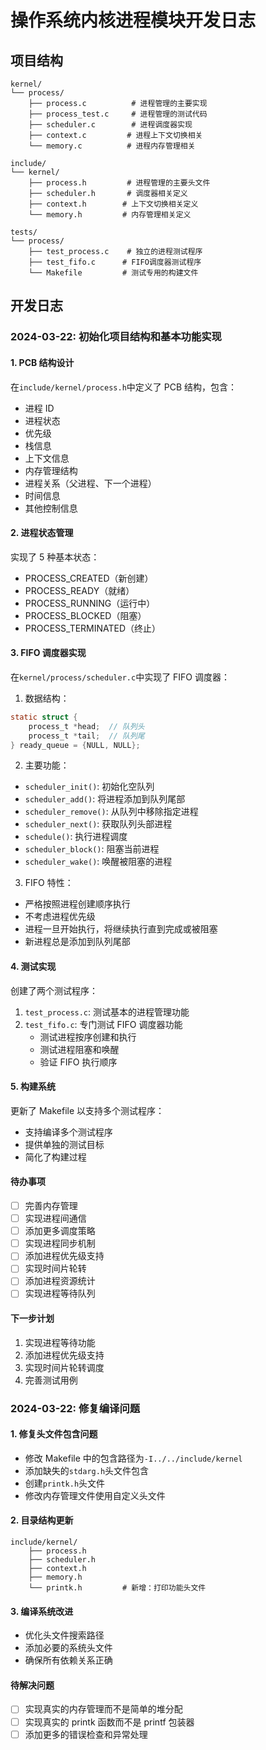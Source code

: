 # 操作系统内核进程模块开发日志

## 项目结构

```
kernel/
└── process/
    ├── process.c          # 进程管理的主要实现
    ├── process_test.c     # 进程管理的测试代码
    ├── scheduler.c        # 进程调度器实现
    ├── context.c         # 进程上下文切换相关
    └── memory.c          # 进程内存管理相关

include/
└── kernel/
    ├── process.h         # 进程管理的主要头文件
    ├── scheduler.h       # 调度器相关定义
    ├── context.h        # 上下文切换相关定义
    └── memory.h         # 内存管理相关定义

tests/
└── process/
    ├── test_process.c    # 独立的进程测试程序
    ├── test_fifo.c      # FIFO调度器测试程序
    └── Makefile         # 测试专用的构建文件
```

## 开发日志

### 2024-03-22: 初始化项目结构和基本功能实现

#### 1. PCB 结构设计

在`include/kernel/process.h`中定义了 PCB 结构，包含：

- 进程 ID
- 进程状态
- 优先级
- 栈信息
- 上下文信息
- 内存管理结构
- 进程关系（父进程、下一个进程）
- 时间信息
- 其他控制信息

#### 2. 进程状态管理

实现了 5 种基本状态：

- PROCESS_CREATED（新创建）
- PROCESS_READY（就绪）
- PROCESS_RUNNING（运行中）
- PROCESS_BLOCKED（阻塞）
- PROCESS_TERMINATED（终止）

#### 3. FIFO 调度器实现

在`kernel/process/scheduler.c`中实现了 FIFO 调度器：

1. 数据结构：

```c
static struct {
    process_t *head;  // 队列头
    process_t *tail;  // 队列尾
} ready_queue = {NULL, NULL};
```

2. 主要功能：

- `scheduler_init()`: 初始化空队列
- `scheduler_add()`: 将进程添加到队列尾部
- `scheduler_remove()`: 从队列中移除指定进程
- `scheduler_next()`: 获取队列头部进程
- `schedule()`: 执行进程调度
- `scheduler_block()`: 阻塞当前进程
- `scheduler_wake()`: 唤醒被阻塞的进程

3. FIFO 特性：

- 严格按照进程创建顺序执行
- 不考虑进程优先级
- 进程一旦开始执行，将继续执行直到完成或被阻塞
- 新进程总是添加到队列尾部

#### 4. 测试实现

创建了两个测试程序：

1. `test_process.c`: 测试基本的进程管理功能
2. `test_fifo.c`: 专门测试 FIFO 调度器功能
   - 测试进程按序创建和执行
   - 测试进程阻塞和唤醒
   - 验证 FIFO 执行顺序

#### 5. 构建系统

更新了 Makefile 以支持多个测试程序：

- 支持编译多个测试程序
- 提供单独的测试目标
- 简化了构建过程

#### 待办事项

- [ ] 完善内存管理
- [ ] 实现进程间通信
- [ ] 添加更多调度策略
- [ ] 实现进程同步机制
- [ ] 添加进程优先级支持
- [ ] 实现时间片轮转
- [ ] 添加进程资源统计
- [ ] 实现进程等待队列

#### 下一步计划

1. 实现进程等待功能
2. 添加进程优先级支持
3. 实现时间片轮转调度
4. 完善测试用例

### 2024-03-22: 修复编译问题

#### 1. 修复头文件包含问题

- 修改 Makefile 中的包含路径为`-I../../include/kernel`
- 添加缺失的`stdarg.h`头文件包含
- 创建`printk.h`头文件
- 修改内存管理文件使用自定义头文件

#### 2. 目录结构更新

```
include/kernel/
    ├── process.h
    ├── scheduler.h
    ├── context.h
    ├── memory.h
    └── printk.h         # 新增：打印功能头文件
```

#### 3. 编译系统改进

- 优化头文件搜索路径
- 添加必要的系统头文件
- 确保所有依赖关系正确

#### 待解决问题

- [ ] 实现真实的内存管理而不是简单的堆分配
- [ ] 实现真实的 printk 函数而不是 printf 包装器
- [ ] 添加更多的错误检查和异常处理
